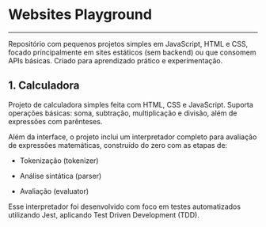 # Websites Playground

---

Repositório com pequenos projetos simples em JavaScript, HTML e CSS, focado principalmente em sites estáticos (sem backend) ou que consomem APIs básicas. Criado para aprendizado prático e experimentação.

## 1. Calculadora

Projeto de calculadora simples feita com HTML, CSS e JavaScript.
Suporta operações básicas: soma, subtração, multiplicação e divisão, além de expressões com parênteses.

Além da interface, o projeto inclui um interpretador completo para avaliação de expressões matemáticas, construído do zero com as etapas de:

- Tokenização (tokenizer)

- Análise sintática (parser)

- Avaliação (evaluator)

Esse interpretador foi desenvolvido com foco em testes automatizados utilizando Jest, aplicando Test Driven Development (TDD).

